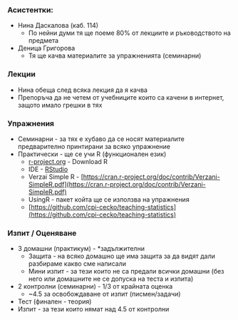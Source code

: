 ### Асистентки:
- Нина Даскалова (каб. 114) 
    - По нейни думи тя ще поеме 80% от лекциите и ръководството на предмета
- Деница Григорова
    - Тя ще качва материалите за упражненията (семинарни)

### Лекции
- Нина обеща след всяка лекция да я качва 
- Препоръча да не четем от учебниците които са качени в интернет, защото имало грешки в тях 

### Упражнения
- Семинарни - за тях е хубаво да се носят материалите предварително принтирани за всяко упражнение 
- Практически - ще се учи R (функционален език) 
    - [r-project.org](r-project.org) - Download R  
    - IDE - [RStudio](https://www.rstudio.com/products/RStudio/)
    - Verzai Simple R - [https://cran.r-project.org/doc/contrib/Verzani-SimpleR.pdf](https://cran.r-project.org/doc/contrib/Verzani-SimpleR.pdf) 
    - UsingR - пакет койта ще се използва на упражнения 
    - [https://github.com/cpi-cecko/teaching-statistics](https://github.com/cpi-cecko/teaching-statistics) 

### Изпит / Оценяване 
- 3 домашни (практикум) - *задължителни 
    - Защита - на всяко домашно ще има защита за да видят дали разбираме какво сме написали 
    - Мини изпит - за тези които не са предали всички домашни (без него или домашните не се допуска на теста и изпита) 
- 2 контролни (семинарни) - 1/3 от крайната оценка 
    - ~4.5 за освобождаване от изпит (писмен/задачи) 
- Тест (финален - теория) 
- Изпит - за тези които нямат над 4.5 от контролни 